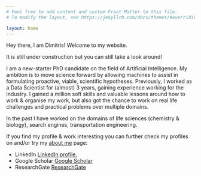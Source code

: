 ```yaml
---
# Feel free to add content and custom Front Matter to this file.
# To modify the layout, see https://jekyllrb.com/docs/themes/#overriding-theme-defaults

layout: home
---
```


Hey there, I am Dimitris! Welcome to my website.

It is still under construction but you can still take a look around!


I am a new-starter PhD candidate on the field of Artificial Intelligence. My ambition is to move science forward by allowing machines to assist in formulating proactive, viable, scientific hypotheses.
Previously, I worked as a Data Scientist for (almost) 3 years, gaining experience working for the industry. I gained a million soft skills and valuable lessons around how to work & organise my work, but also got the chance to work on real life challenges and practical problems over multiple domains.

In the past I have worked on the domains of life sciences (chemistry & biology), search engines, transportation engineering.

If you find my profile & work interesting you can further check my profiles on and/or try my [about me](/about/) page:

- LinkedIn [LinkedIn profile][linked-in-profile],
- Google Scholar [Google Scholar][scholar-profile]
- ResearchGate [ResearchGate][rg-profile]



[linked-in-profile]: https://www.linkedin.com/in/dimitris-alivanistos-678a04b6
[scholar-profile]: https://scholar.google.nl/citations?user=snZnIqEAAAAJ&hl=en
[rg-profile]: https://www.researchgate.net/profile/Dimitris_Alivas
